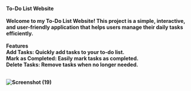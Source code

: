 <b>To-Do List Website<strong><br>
<br>
Welcome to my To-Do List Website! This project is a simple, interactive, and user-friendly application that helps users manage their daily tasks efficiently.
<br><br>
Features<br>
Add Tasks: Quickly add tasks to your to-do list.<br>
Mark as Completed: Easily mark tasks as completed.<br>
Delete Tasks: Remove tasks when no longer needed.<br><br>

![Screenshot (19)](https://github.com/user-attachments/assets/4d16a872-3726-4df5-9a6e-e445ef86e176)


